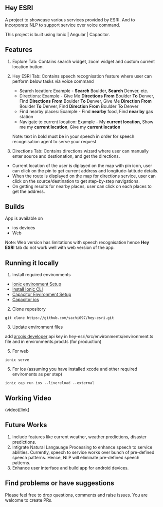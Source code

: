 ## Hey ESRI

A project to showcase various services provided by ESRI. And to incorporate NLP to support service over voice command.

This project is built using Ionic | Angular | Capacitor.

## Features

1) Explore Tab: Contains search widget, zoom widget and custom current location button.
2) Hey ESRI Tab: Contains speech recognisation feature where user can perform below tasks via voice command
   - Search location: Example - **Search** Boulder, **Search** Denver, etc.
   - Directions: Example - Give Me **Directions** **From** Boulder **To** Denver, Find **Directions** **From** Boulder **To** Denver, Give Me **Direction** **From** Boulder **To** Denver, Find **Direction** **From** Boulder **To** Denver
   - Find nearby places: Example - Find **nearby** food, Find **near by** gas station
   - Navigate to current location: Example  - My **current location**, Show me my **current location**, Give my **current location**
     
   Note: text in bold must be in your speech in order for speech recognisation agent to serve your request
4) Directions Tab: Contains directions wizard where user can manually enter source and destionation, and get the directions.

- Current location of the user is diplayed on the map with pin icon, user can click on the pin to get current address and longitude-latitude details.
- When the route is displayed on the map for directions service, user can click on the source/destination to get step-by-step navigations.
- On getting results for nearby places, user can click on each places to get the address.

## Builds

App is available on 
- ios devices
- Web

Note: Web version has limitations with speech recognisation hence **Hey ESRI** tab do not work well with web version of the app.

## Running it locally

1. Install required environments

- [Ionic environment Setup](https://ionicframework.com/docs/intro/environment)
- [Install Ionic CLI](https://ionicframework.com/docs/intro/cli)
- [Capacitor Environment Setup](https://capacitorjs.com/docs/getting-started/environment-setup)
- [Capacitor ios](https://capacitorjs.com/docs/ios)


2. Clone repository
```
git clone https://github.com/sachi097/hey-esri.git
```

3. Update environment files
   
add [arcgis developer](https://developers.arcgis.com/sign-up/) api key in hey-esri/src/environments/environment.ts file and in environments.prod.ts (for production)

5. For web
```
ionic serve
```

5. For ios (assuming you have installed xcode and other required enviroments as per step)
```
ionic cap run ios --livereload --external
```

## Working Video

(video)[link]

## Future Works

1. Include features like current weather, weather predictions, disaster predictions.
2. Intigrate Natural Langauage Processing to enhance speech to service abilities. Currently, speech to service works over bunch of pre-defined speech patterns. Hence, NLP will eliminate pre-defined speech patterns.
3. Enhance user interface and build app for android devices.

## Find problems or have suggestions

Please feel free to drop questions, comments and raise issues.
You are welcome to create PRs.
